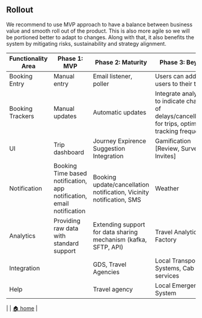 ## Rollout

We recommend to use MVP approach to have a balance between business value and smooth roll out of the product. This is also more agile so we will be portioned better to adapt to changes. Along with that, it also benefits the system by  mitigating risks, sustainability and strategy alignment. 

| Functionality Area | Phase 1: MVP                                                          | Phase 2: Maturity                                                    | Phase 3: Beyond                                                                                        |
|--------------------|-----------------------------------------------------------------------|----------------------------------------------------------------------|--------------------------------------------------------------------------------------------------------|
| Booking Entry      | Manual entry                                                          | Email listener, poller                                               | Users can add other users to their trips                                                               |
| Booking Trackers   | Manual updates                                                        | Automatic updates                                                    | Integrate analytics to indicate chances of delays/cancellations for trips, optimize tracking frequency |
| UI                 | Trip dashboard                                                        | Journey Expirence Suggestion Integration                             | Gamification [Review, Survey, Invites]                                                                 |
| Notification       | Booking Time based notification, app notification, email notification | Booking update/cancellation notification, Vicinity notification, SMS | Weather                                                                                                |
| Analytics          | Providing raw data with standard support                              | Extending support for data sharing mechanism (kafka, SFTP, API)      | Travel Analytics Factory                                                                               |
| Integration        || GDS, Travel Agencies                                                  | Local Transport Systems, Cab services                                |
| Help               || Travel agency                                                         | Local Emergency System                                               |

|
| [🏠 home](../README.md#deployment) |
